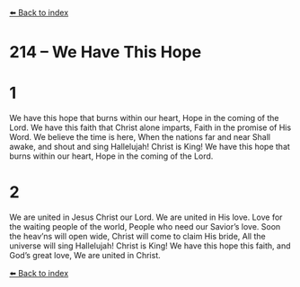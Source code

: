 [⬅️ Back to index](../README.md)

# 214 – We Have This Hope


# 1
We have this hope that burns within our heart,
Hope in the coming of the Lord.
We have this faith that Christ alone imparts,
Faith in the promise of His Word.
We believe the time is here,
When the nations far and near
Shall awake, and shout and sing
Hallelujah! Christ is King!
We have this hope that burns within our heart,
Hope in the coming of the Lord.

# 2
We are united in Jesus Christ our Lord.
We are united in His love.
Love for the waiting people of the world,
People who need our Savior’s love.
Soon the heav’ns will open wide,
Christ will come to claim His bride,
All the universe will sing
Hallelujah! Christ is King!
We have this hope this faith, and God’s great love,
We are united in Christ.

[⬅️ Back to index](../README.md)
